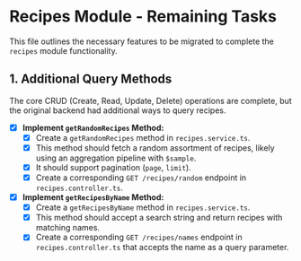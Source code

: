 # Recipes Module - Remaining Tasks

This file outlines the necessary features to be migrated to complete the `recipes` module functionality.

## 1. Additional Query Methods

The core CRUD (Create, Read, Update, Delete) operations are complete, but the original backend had additional ways to query recipes.

- [x] **Implement `getRandomRecipes` Method:**
    - [x] Create a `getRandomRecipes` method in `recipes.service.ts`.
    - [x] This method should fetch a random assortment of recipes, likely using an aggregation pipeline with `$sample`.
    - [x] It should support pagination (`page`, `limit`).
    - [x] Create a corresponding `GET /recipes/random` endpoint in `recipes.controller.ts`.

- [x] **Implement `getRecipesByName` Method:**
    - [x] Create a `getRecipesByName` method in `recipes.service.ts`.
    - [x] This method should accept a search string and return recipes with matching names.
    - [x] Create a corresponding `GET /recipes/names` endpoint in `recipes.controller.ts` that accepts the name as a query parameter.
